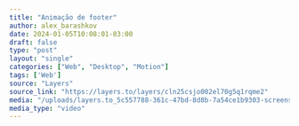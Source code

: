 ```yaml
---
title: "Animação de footer"
author: alex_barashkov
date: 2024-01-05T10:08:01-03:00
draft: false
type: "post"
layout: "single"
categories: ["Web", "Desktop", "Motion"]
tags: ['Web']
source: "Layers"
source_link: "https://layers.to/layers/cln25csjo002el70g5q1rqme2"
media: "/uploads/layers.to_5c557788-361c-47bd-8d8b-7a54ce1b9303-screenshot-2023-09-27-21-19-42.mp4"
media_type: "video"
---
```


